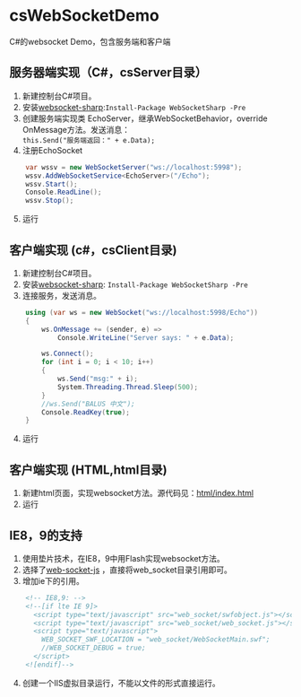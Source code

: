 # csWebSocketDemo
C#的websocket Demo，包含服务端和客户端

## 服务器端实现（C#，csServer目录）
1. 新建控制台C#项目。
2. 安装[websocket-sharp](https://github.com/sta/websocket-sharp):`Install-Package WebSocketSharp -Pre`
3. 创建服务端实现类 EchoServer，继承WebSocketBehavior，override OnMessage方法。发送消息：  
`this.Send("服务端返回：" + e.Data);`
4. 注册EchoSocket
```c#
    var wssv = new WebSocketServer("ws://localhost:5998");
    wssv.AddWebSocketService<EchoServer>("/Echo");
    wssv.Start();
    Console.ReadLine();
    wssv.Stop();
```    
5. 运行

## 客户端实现 (c#，csClient目录)
1. 新建控制台C#项目。
2. 安装[websocket-sharp](https://github.com/sta/websocket-sharp): `Install-Package WebSocketSharp -Pre`
3. 连接服务，发送消息。
```c#
	using (var ws = new WebSocket("ws://localhost:5998/Echo"))
	{
	    ws.OnMessage += (sender, e) =>
	        Console.WriteLine("Server says: " + e.Data);

	    ws.Connect();
	    for (int i = 0; i < 10; i++)
	    {
	        ws.Send("msg:" + i);
	        System.Threading.Thread.Sleep(500);
	    }
	    //ws.Send("BALUS 中文");
	    Console.ReadKey(true);
	}
```
4. 运行

## 客户端实现 (HTML,html目录)
1. 新建html页面，实现websocket方法。源代码见：[html/index.html](/pharaoh2012/csWebSocketDemo/blob/master/html/index.html)
2. 运行

## IE8，9的支持
1. 使用垫片技术，在IE8，9中用Flash实现websocket方法。
2. 选择了[web-socket-js](https://github.com/gimite/web-socket-js) ，直接将web_socket目录引用即可。 
3. 增加ie下的引用。
```html
    <!-- IE8,9: -->
    <!--[if lte IE 9]>
      <script type="text/javascript" src="web_socket/swfobject.js"></script>
      <script type="text/javascript" src="web_socket/web_socket.js"></script>
      <script type="text/javascript">
        WEB_SOCKET_SWF_LOCATION = "web_socket/WebSocketMain.swf";
        //WEB_SOCKET_DEBUG = true;    
      </script>
    <![endif]-->
```    
4. 创建一个IIS虚拟目录运行，不能以文件的形式直接运行。
